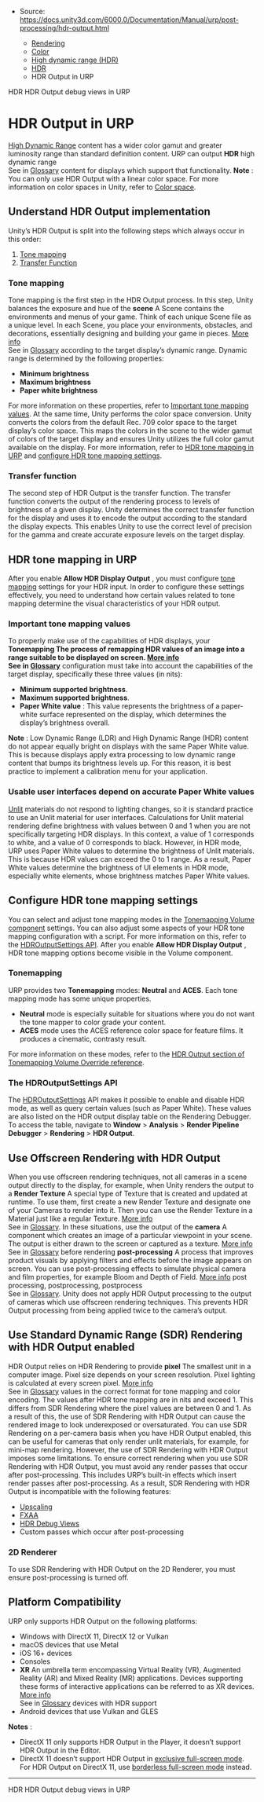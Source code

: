 * Source: https://docs.unity3d.com/6000.0/Documentation/Manual/urp/post-processing/hdr-output.html

  * [Rendering](https://docs.unity3d.com/6000.0/Documentation/Manual/rendering-and-post-processing.html)
  * [Color](https://docs.unity3d.com/6000.0/Documentation/Manual/graphics-color.html)
  * [High dynamic range (HDR)](https://docs.unity3d.com/6000.0/Documentation/Manual/hdr-landing.html)
  * [HDR](https://docs.unity3d.com/6000.0/Documentation/Manual/urp/post-processing/hdr-in-urp.html)
  * HDR Output in URP


[](https://docs.unity3d.com/6000.0/Documentation/Manual/urp/post-processing/hdr-in-urp.html)
HDR
[](https://docs.unity3d.com/6000.0/Documentation/Manual/urp/post-processing/hdr-output-debug-views-urp.html)
HDR Output debug views in URP
# HDR Output in URP
[High Dynamic Range](https://docs.unity3d.com/Manual/HDR.html) content has a wider color gamut and greater luminosity range than standard definition content.
URP can output **HDR** high dynamic range  
See in [Glossary](https://docs.unity3d.com/6000.0/Documentation/Manual/Glossary.html#HDR) content for displays which support that functionality.
**Note** : You can only use HDR Output with a linear color space. For more information on color spaces in Unity, refer to [Color space](https://docs.unity3d.com/6000.0/Documentation/Manual/color-spaces-landing.html).
## Understand HDR Output implementation
Unity’s HDR Output is split into the following steps which always occur in this order:
  1. [Tone mapping](https://docs.unity3d.com/6000.0/Documentation/Manual/urp/post-processing/hdr-output.html#tone-mapping)
  2. [Transfer Function](https://docs.unity3d.com/6000.0/Documentation/Manual/urp/post-processing/hdr-output.html#transfer-function)


### Tone mapping
Tone mapping is the first step in the HDR Output process. In this step, Unity balances the exposure and hue of the **scene** A Scene contains the environments and menus of your game. Think of each unique Scene file as a unique level. In each Scene, you place your environments, obstacles, and decorations, essentially designing and building your game in pieces. [More info](https://docs.unity3d.com/6000.0/Documentation/Manual/CreatingScenes.html)  
See in [Glossary](https://docs.unity3d.com/6000.0/Documentation/Manual/Glossary.html#Scene) according to the target display’s dynamic range. Dynamic range is determined by the following properties:
  * **Minimum brightness**
  * **Maximum brightness**
  * **Paper white brightness**


For more information on these properties, refer to [Important tone mapping values](https://docs.unity3d.com/6000.0/Documentation/Manual/urp/post-processing/hdr-output.html#important-tone-mapping-values).
At the same time, Unity performs the color space conversion. Unity converts the colors from the default Rec. 709 color space to the target display’s color space. This maps the colors in the scene to the wider gamut of colors of the target display and ensures Unity utilizes the full color gamut available on the display.
For more information, refer to [HDR tone mapping in URP](https://docs.unity3d.com/6000.0/Documentation/Manual/urp/post-processing/hdr-output.html#hdr-tone-mapping-in-urp) and [configure HDR tone mapping settings](https://docs.unity3d.com/6000.0/Documentation/Manual/urp/post-processing/hdr-output.html#configure-hdr-tone-mapping-settings).
### Transfer function
The second step of HDR Output is the transfer function. The transfer function converts the output of the rendering process to levels of brightness of a given display. Unity determines the correct transfer function for the display and uses it to encode the output according to the standard the display expects. This enables Unity to use the correct level of precision for the gamma and create accurate exposure levels on the target display.
## HDR tone mapping in URP
After you enable **Allow HDR Display Output** , you must configure [tone mapping](https://docs.unity3d.com/6000.0/Documentation/Manual/urp/post-processing-tonemapping.html) settings for your HDR input.
In order to configure these settings effectively, you need to understand how certain values related to tone mapping determine the visual characteristics of your HDR output.
### Important tone mapping values
To properly make use of the capabilities of HDR displays, your ****Tonemapping** The process of remapping HDR values of an image into a range suitable to be displayed on screen. [More info](https://docs.unity3d.com/6000.0/Documentation/Manual/PostProcessingOverview.html)  
See in [Glossary](https://docs.unity3d.com/6000.0/Documentation/Manual/Glossary.html#Tonemapping)** configuration must take into account the capabilities of the target display, specifically these three values (in nits):
  * **Minimum supported brightness**.
  * **Maximum supported brightness**.
  * **Paper White value** : This value represents the brightness of a paper-white surface represented on the display, which determines the display’s brightness overall.


**Note** : Low Dynamic Range (LDR) and High Dynamic Range (HDR) content do not appear equally bright on displays with the same Paper White value. This is because displays apply extra processing to low dynamic range content that bumps its brightness levels up. For this reason, it is best practice to implement a calibration menu for your application.
### Usable user interfaces depend on accurate Paper White values
[Unlit](https://docs.unity3d.com/6000.0/Documentation/Manual/urp/unlit-shader.html) materials do not respond to lighting changes, so it is standard practice to use an Unlit material for user interfaces. Calculations for Unlit material rendering define brightness with values between 0 and 1 when you are not specifically targeting HDR displays. In this context, a value of 1 corresponds to white, and a value of 0 corresponds to black.
However, in HDR mode, URP uses Paper White values to determine the brightness of Unlit materials. This is because HDR values can exceed the 0 to 1 range.
As a result, Paper White values determine the brightness of UI elements in HDR mode, especially white elements, whose brightness matches Paper White values.
## Configure HDR tone mapping settings
You can select and adjust tone mapping modes in the [Tonemapping Volume component](https://docs.unity3d.com/6000.0/Documentation/Manual/urp/post-processing-tonemapping.html) settings. You can also adjust some aspects of your HDR tone mapping configuration with a script. For more information on this, refer to the [HDROutputSettings API](https://docs.unity3d.com/6000.0/Documentation/Manual/urp/post-processing/hdr-output.html#the-hdroutputsettings-api).
After you enable **Allow HDR Display Output** , HDR tone mapping options become visible in the Volume component.
### Tonemapping
URP provides two **Tonemapping** modes: **Neutral** and **ACES**. Each tone mapping mode has some unique properties.
  * **Neutral** mode is especially suitable for situations where you do not want the tone mapper to color grade your content.
  * **ACES** mode uses the ACES reference color space for feature films. It produces a cinematic, contrasty result.


For more information on these modes, refer to the [HDR Output section of Tonemapping Volume Override reference](https://docs.unity3d.com/6000.0/Documentation/Manual/urp/post-processing-tonemapping.html#hdr-output).
### The HDROutputSettings API
The [HDROutputSettings](https://docs.unity3d.com/ScriptReference/HDROutputSettings.html) API makes it possible to enable and disable HDR mode, as well as query certain values (such as Paper White).
These values are also listed on the HDR output display table on the Rendering Debugger. To access the table, navigate to **Window** > **Analysis** > **Render Pipeline Debugger** > **Rendering** > **HDR Output**.
## Use Offscreen Rendering with HDR Output
When you use offscreen rendering techniques, not all cameras in a scene output directly to the display, for example, when Unity renders the output to a **Render Texture** A special type of Texture that is created and updated at runtime. To use them, first create a new Render Texture and designate one of your Cameras to render into it. Then you can use the Render Texture in a Material just like a regular Texture. [More info](https://docs.unity3d.com/6000.0/Documentation/Manual/class-RenderTexture.html)  
See in [Glossary](https://docs.unity3d.com/6000.0/Documentation/Manual/Glossary.html#RenderTexture). In these situations, use the output of the **camera** A component which creates an image of a particular viewpoint in your scene. The output is either drawn to the screen or captured as a texture. [More info](https://docs.unity3d.com/6000.0/Documentation/Manual/CamerasOverview.html)  
See in [Glossary](https://docs.unity3d.com/6000.0/Documentation/Manual/Glossary.html#Camera) before rendering **post-processing** A process that improves product visuals by applying filters and effects before the image appears on screen. You can use post-processing effects to simulate physical camera and film properties, for example Bloom and Depth of Field. [More info](https://docs.unity3d.com/6000.0/Documentation/Manual/PostProcessingOverview.html) post processing, postprocessing, postprocess  
See in [Glossary](https://docs.unity3d.com/6000.0/Documentation/Manual/Glossary.html#post-processing).
Unity does not apply HDR Output processing to the output of cameras which use offscreen rendering techniques. This prevents HDR Output processing from being applied twice to the camera’s output.
## Use Standard Dynamic Range (SDR) Rendering with HDR Output enabled
HDR Output relies on HDR Rendering to provide **pixel** The smallest unit in a computer image. Pixel size depends on your screen resolution. Pixel lighting is calculated at every screen pixel. [More info](https://docs.unity3d.com/6000.0/Documentation/Manual/ShadowPerformance.html)  
See in [Glossary](https://docs.unity3d.com/6000.0/Documentation/Manual/Glossary.html#pixel) values in the correct format for tone mapping and color encoding. The values after HDR tone mapping are in nits and exceed 1. This differs from SDR Rendering where the pixel values are between 0 and 1. As a result of this, the use of SDR Rendering with HDR Output can cause the rendered image to look underexposed or oversaturated.
You can use SDR Rendering on a per-camera basis when you have HDR Output enabled, this can be useful for cameras that only render unlit materials, for example, for mini-map rendering. However, the use of SDR Rendering with HDR Output imposes some limitations.
To ensure correct rendering when you use SDR Rendering with HDR Output, you must avoid any render passes that occur after post-processing. This includes URP’s built-in effects which insert render passes after post-processing. As a result, SDR Rendering with HDR Output is incompatible with the following features:
  * [Upscaling](https://docs.unity3d.com/6000.0/Documentation/Manual/urp/universalrp-asset.html#quality)
  * [FXAA](https://docs.unity3d.com/6000.0/Documentation/Manual/urp/anti-aliasing.html#fxaa)
  * [HDR Debug Views](https://docs.unity3d.com/6000.0/Documentation/Manual/urp/post-processing/hdr-output-debug-views-urp.html)
  * Custom passes which occur after post-processing


### 2D Renderer
To use SDR Rendering with HDR Output on the 2D Renderer, you must ensure post-processing is turned off.
## Platform Compatibility
URP only supports HDR Output on the following platforms:
  * Windows with DirectX 11, DirectX 12 or Vulkan
  * macOS devices that use Metal
  * iOS 16+ devices
  * Consoles
  * **XR** An umbrella term encompassing Virtual Reality (VR), Augmented Reality (AR) and Mixed Reality (MR) applications. Devices supporting these forms of interactive applications can be referred to as XR devices. [More info](https://docs.unity3d.com/6000.0/Documentation/Manual/XR.html)  
See in [Glossary](https://docs.unity3d.com/6000.0/Documentation/Manual/Glossary.html#XR) devices with HDR support
  * Android devices that use Vulkan and GLES


**Notes** : 
  * DirectX 11 only supports HDR Output in the Player, it doesn’t support HDR Output in the Editor.
  * DirectX 11 doesn’t support HDR Output in [exclusive full-screen mode](https://docs.unity3d.com/6000.0/Documentation/ScriptReference/FullScreenMode.ExclusiveFullScreen.html). For HDR Output on DirectX 11, use [borderless full-screen mode](https://docs.unity3d.com/6000.0/Documentation/ScriptReference/FullScreenMode.FullScreenWindow.html) instead.


* * *
[](https://docs.unity3d.com/6000.0/Documentation/Manual/urp/post-processing/hdr-in-urp.html)
HDR
[](https://docs.unity3d.com/6000.0/Documentation/Manual/urp/post-processing/hdr-output-debug-views-urp.html)
HDR Output debug views in URP
